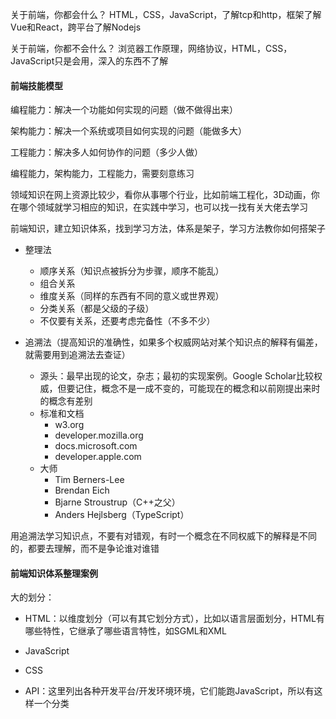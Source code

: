 关于前端，你都会什么？
HTML，CSS，JavaScript，了解tcp和http，框架了解Vue和React，跨平台了解Nodejs

关于前端，你都不会什么？
浏览器工作原理，网络协议，HTML，CSS，JavaScript只是会用，深入的东西不了解

#### 前端技能模型

编程能力：解决一个功能如何实现的问题（做不做得出来）

架构能力：解决一个系统或项目如何实现的问题（能做多大）

工程能力：解决多人如何协作的问题（多少人做）

编程能力，架构能力，工程能力，需要刻意练习

领域知识在网上资源比较少，看你从事哪个行业，比如前端工程化，3D动画，你在哪个领域就学习相应的知识，在实践中学习，也可以找一找有关大佬去学习

前端知识，建立知识体系，找到学习方法，体系是架子，学习方法教你如何搭架子

* 整理法 
  * 顺序关系（知识点被拆分为步骤，顺序不能乱）
  * 组合关系
  * 维度关系（同样的东西有不同的意义或世界观）
  * 分类关系（都是父级的子级）
  * 不仅要有关系，还要考虑完备性（不多不少）

* 追溯法（提高知识的准确性，如果多个权威网站对某个知识点的解释有偏差，就需要用到追溯法去查证）
  * 源头：最早出现的论文，杂志；最初的实现案例。Google Scholar比较权威，但要记住，概念不是一成不变的，可能现在的概念和以前刚提出来时的概念有差别
  * 标准和文档
    * w3.org
    * developer.mozilla.org
    * docs.microsoft.com
    * developer.apple.com
  * 大师
    * Tim Berners-Lee
    * Brendan Eich
    * Bjarne Stroustrup（C++之父）
    * Anders Hejlsberg（TypeScript）

用追溯法学习知识点，不要有对错观，有时一个概念在不同权威下的解释是不同的，都要去理解，而不是争论谁对谁错



#### 前端知识体系整理案例

大的划分：

* HTML：以维度划分（可以有其它划分方式），比如以语言层面划分，HTML有哪些特性，它继承了哪些语言特性，如SGML和XML

* JavaScript

* CSS

* API：这里列出各种开发平台/开发环境环境，它们能跑JavaScript，所以有这样一个分类